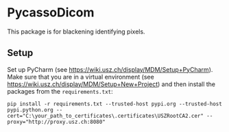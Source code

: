 # PycassoDicom

This package is for blackening identifying pixels.


## Setup
Set up PyCharm (see https://wiki.usz.ch/display/MDM/Setup+PyCharm). 
Make sure that you are in a virtual environment (see https://wiki.usz.ch/display/MDM/Setup+New+Project) and then install the packages from the `requirements.txt`:
```shell
pip install -r requirements.txt --trusted-host pypi.org --trusted-host pypi.python.org --cert="C:\your_path_to_certificates\.certificates\USZRootCA2.cer" --proxy="http://proxy.usz.ch:8080"
```